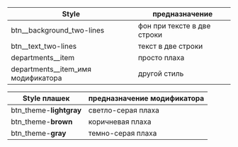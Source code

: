 Style| предназначение
-------- | ---
btn__background_two-lines| фон при тексте в две строки
btn__text_two-lines    | текст в две строки
departments__item | просто плаха
departments__item_имя модификатора|  другой стиль

Style плашек | предназначение модификатора
-------- | ---
btn_theme-**lightgray**|  светло-серая плаха
btn_theme-**brown**| коричневая плаха
btn_theme-**gray** | темно-серая плаха